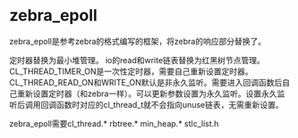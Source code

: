 # zebra_epoll

zebra_epoll是参考zebra的格式编写的框架，将zebra的响应部分替换了。

定时器替换为最小堆管理。
io的read和write链表替换为红黑树节点管理。
CL_THREAD_TIMER_ON是一次性定时器，需要自己重新设置定时器。
CL_THREAD_READ_ON和WRITE_ON默认是非永久监听。需要进入回调函数后自己重新设置定时器（和zebra一样）。可以更新参数设置为永久监听。设置永久监听后调用回调函数时对应的cl_thread_t就不会指向unuse链表，无需重新设置。

zebra_epoll需要cl_thread.* rbtree.* min_heap.* stlc_list.h
